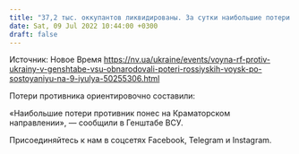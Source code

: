 ```yaml
---
title: "37,2 тыс. оккупантов ликвидированы. За сутки наибольшие потери РФ понесла на Краматорском направлении — Генштаб ВСУ"
date: Sat, 09 Jul 2022 10:44:00 +0300
draft: false
---
```

Источник: Новое Время https://nv.ua/ukraine/events/voyna-rf-protiv-ukrainy-v-genshtabe-vsu-obnarodovali-poteri-rossiyskih-voysk-po-sostoyaniyu-na-9-iyulya-50255306.html


Потери противника ориентировочно составили:

 «Наибольшие потери противник понес на Краматорском направлении», — сообщили в Генштабе ВСУ.

Присоединяйтесь к нам в соцсетях Facebook, Telegram и Instagram.
